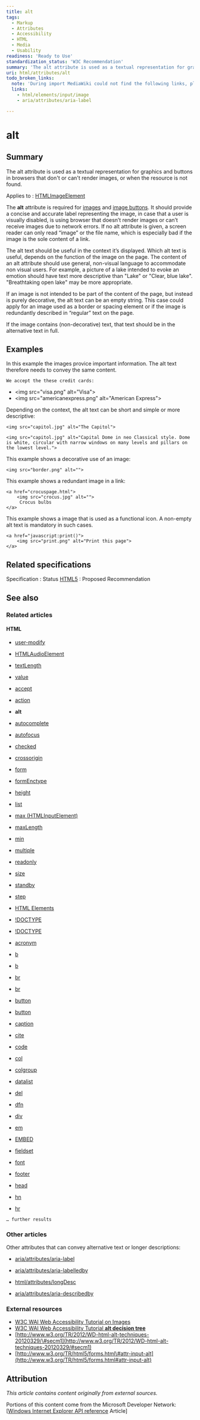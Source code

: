 ```yaml
---
title: alt
tags:
  - Markup
  - Attributes
  - Accessibility
  - HTML
  - Media
  - Usability
readiness: 'Ready to Use'
standardization_status: 'W3C Recommendation'
summary: 'The alt attribute is used as a textual representation for graphics and buttons in browsers that don''t or can''t render images, or when the resource is not found.'
uri: html/attributes/alt
todo_broken_links:
  note: 'During import MediaWiki could not find the following links, please fix and adjust this list.'
  links:
    - html/elements/input/image
    - aria/attributes/aria-label

---
```

# alt

## Summary

The alt attribute is used as a textual representation for graphics and buttons in browsers that don't or can't render images, or when the resource is not found.

Applies to
:   [HTMLImageElement](/dom/HTMLImageElement)

The **alt** attribute is required for [images](/html/elements/img) and [image buttons](/w/index.php?title=html/elements/input/image&action=edit&redlink=1). It should provide a concise and accurate label representing the image, in case that a user is visually disabled, is using browser that doesn’t render images or can’t receive images due to network errors. If no alt attribute is given, a screen reader can only read “image” or the file name, which is especially bad if the image is the sole content of a link.

The alt text should be useful in the context it’s displayed. Which alt text is useful, depends on the function of the image on the page. The content of an alt attribute should use general, non-visual language to accommodate non visual users. For example, a picture of a lake intended to evoke an emotion should have text more descriptive than "Lake" or "Clear, blue lake". "Breathtaking open lake" may be more appropriate.

If an image is not intended to be part of the content of the page, but instead is purely decorative, the alt text can be an empty string. This case could apply for an image used as a border or spacing element or if the image is redundantly described in “regular” text on the page.

If the image contains (non-decorative) text, that text should be in the alternative text in full.

## Examples

In this example the images provice important information. The alt text therefore needs to convey the same content.

``` {.html}
We accept the these credit cards:
```

-   \<img src="visa.png" alt="Visa"\>
-   \<img src="americanexpress.png" alt="American Express"\>

Depending on the context, the alt text can be short and simple or more descriptive:

``` {.html}
<img src="capitol.jpg" alt="The Capitol">

<img src="capitol.jpg" alt="Capital Dome in neo Classical style. Dome is white, circular with narrow windows on many levels and pillars on the lowest level.">
```

This example shows a decorative use of an image:

``` {.html}
<img src="border.png" alt="">
```

This example shows a redundant image in a link:

``` {.html}
<a href="crocuspage.html">
    <img src="crocus.jpg" alt="">
     Crocus bulbs
</a>
```

This example shows a image that is used as a functional icon. A non-empty alt text is mandatory in such cases.

``` {.html}
<a href="javascript:print()">
    <img src="print.png" alt="Print this page">
</a>
```

## Related specifications

Specification
:   Status
[HTML5](http://www.w3.org/TR/html5/embedded-content-0.html#alt)
:   Proposed Recommendation

## See also

### Related articles

#### HTML

-   [user-modify](/css/properties/user-modify)

-   [HTMLAudioElement](/dom/HTMLAudioElement)

-   [textLength](/dom/HTMLTextAreaElement/textLength)

-   [value](/dom/HTMLTextAreaElement/value)

-   [accept](/html/attributes/accept)

-   [action](/html/attributes/action)

-   **alt**

-   [autocomplete](/html/attributes/autocomplete)

-   [autofocus](/html/attributes/autofocus)

-   [checked](/html/attributes/checked)

-   [crossorigin](/html/attributes/crossorigin)

-   [form](/html/attributes/form)

-   [formEnctype](/html/attributes/formEnctype)

-   [height](/html/attributes/height)

-   [list](/html/attributes/list)

-   [max (HTMLInputElement)](/html/attributes/max_(HTMLInputElement))

-   [maxLength](/html/attributes/maxLength)

-   [min](/html/attributes/min)

-   [multiple](/html/attributes/multiple)

-   [readonly](/html/attributes/readonly)

-   [size](/html/attributes/size)

-   [standby](/html/attributes/standby)

-   [step](/html/attributes/step)

-   [HTML Elements](/html/elements)

-   [!DOCTYPE](/html/elements/!DOCTYPE)

-   [!DOCTYPE](/html/elements/!DOCTYPE/ja)

-   [acronym](/html/elements/acronym)

-   [b](/html/elements/b)

-   [b](/html/elements/b/ja)

-   [br](/html/elements/br)

-   [br](/html/elements/br/ja)

-   [button](/html/elements/button)

-   [button](/html/elements/button/ja)

-   [caption](/html/elements/caption)

-   [cite](/html/elements/cite)

-   [code](/html/elements/code)

-   [col](/html/elements/col)

-   [colgroup](/html/elements/colgroup)

-   [datalist](/html/elements/datalist)

-   [del](/html/elements/del)

-   [dfn](/html/elements/dfn)

-   [div](/html/elements/div)

-   [em](/html/elements/em)

-   [EMBED](/html/elements/embed)

-   [fieldset](/html/elements/fieldset)

-   [font](/html/elements/font)

-   [footer](/html/elements/footer)

-   [head](/html/elements/head)

-   [hn](/html/elements/hn)

-   [hr](/html/elements/hr)

<!-- -->

    … further results

### Other articles

Other attributes that can convey alternative text or longer descriptions:

-   [aria/attributes/aria-label](/w/index.php?title=aria/attributes/aria-label&action=edit&redlink=1)
-   [aria/attributes/aria-labelledby](/aria/attributes/aria-labelledby)

-   [html/attributes/longDesc](/html/attributes/longDesc)
-   [aria/attributes/aria-describedby](/aria/attributes/aria-describedby)

### External resources

-   [W3C WAI Web Accessibility Tutorial on Images](http://www.w3.org/WAI/tutorials/images/)
-   [W3C WAI Web Accessibility Tutorial **alt decision tree**](http://www.w3.org/WAI/tutorials/images/decision-tree/)
-   [http://www.w3.org/TR/2012/WD-html-alt-techniques-20120329/\#secm1](http://www.w3.org/TR/2012/WD-html-alt-techniques-20120329/#secm1)
-   [http://www.w3.org/TR/html5/forms.html\#attr-input-alt](http://www.w3.org/TR/html5/forms.html#attr-input-alt)

## Attribution

*This article contains content originally from external sources.*

Portions of this content come from the Microsoft Developer Network: [[Windows Internet Explorer API reference](http://msdn.microsoft.com/en-us/library/ie/hh828809%28v=vs.85%29.aspx) Article]

